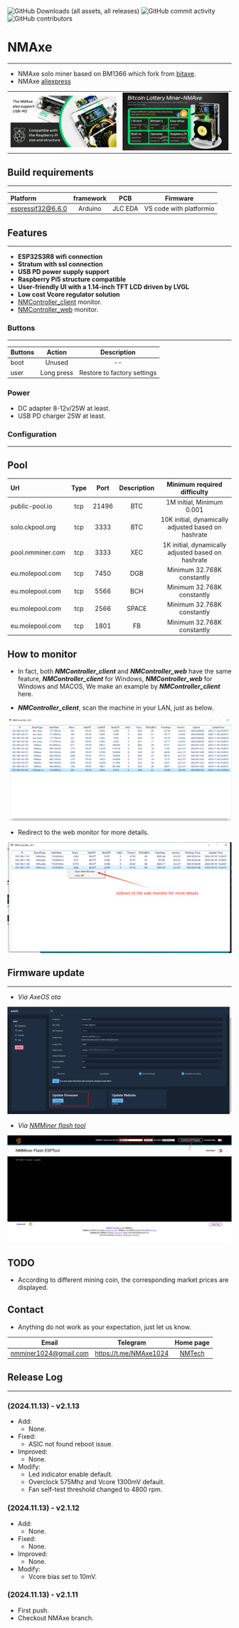 
![GitHub Downloads (all assets, all releases)](https://img.shields.io/github/downloads/NMminer1024/ESP-Miner-NMAxe/total)
![GitHub commit activity](https://img.shields.io/github/commit-activity/t/NMminer1024/ESP-Miner-NMAxe)
![GitHub contributors](https://img.shields.io/github/contributors/NMminer1024/ESP-Miner-NMAxe)

# NMAxe
***
- NMAxe solo miner based on BM1366 which fork from [bitaxe](https://github.com/skot/bitaxe).
- NMAxe [aliexpress](https://www.aliexpress.com/item/1005008053561633.html)
<div align="center">
  <table width="100%">
    <tr>
      <td width="50%" align="center"><img src="image/nmaxe-1.jpg" alt="nmaxe-1"></td>
      <td width="50%" align="center"><img src="image/nmaxe-2.jpg" alt="nmaxe-2"></td>
    </tr>
  </table>
</div>

## Build requirements
***
| Platform           | framework  | PCB     | Firmware                     |
| :---------------   | :---------:|:-------:|:----------------------------:|
|espressif32@6.6.0   |    Arduino |JLC EDA  | VS code with platformio      |


## Features
***
- **ESP32S3R8 wifi connection**
- **Stratum with ssl connection**
- **USB PD power supply support**
- **Raspberry Pi5 structure compatible**
- **User-friendly UI with a 1.14-inch TFT LCD driven by LVGL**
- **Low cost Vcore regulator solution**
- [NMController_client](https://github.com/NMminer1024/NMController_client) monitor.
- [NMController_web](https://github.com/NMminer1024/NMController_web) monitor.


### Buttons
***
| Buttons           | Action             | Description             |
| :---------------  | :-----------------:|:-----------------:      |
|boot               |    Unused          |        --               |
|user               |    Long press      |  Restore to factory settings  |

### Power 
- DC adapter 8-12v/25W at least.
- USB PD charger 25W at least. 



### Configuration
***
## Pool
| Url               | Type               | Port               | Description       | Minimum required difficulty|
| :---------------  | :-----------------:| :-----------------:|:-----------------:| :----------------------:   |
|public-pool.io     | tcp                |    21496           |        BTC        | 1M initial, Minimum 0.001  |
|solo.ckpool.org    | tcp                |    3333            |        BTC        | 10K initial, dynamically adjusted based on hashrate|
|pool.nmminer.com   | tcp                |    3333            |        XEC        | 1K initial, dynamically adjusted based on hashrate |
|eu.molepool.com    | tcp                |    7450            |        DGB        | Minimum 32.768K constantly         |
|eu.molepool.com    | tcp                |    5566            |        BCH        | Minimum 32.768K constantly         |
|eu.molepool.com    | tcp                |    2566            |        SPACE      | Minimum 32.768K constantly         |
|eu.molepool.com    | tcp                |    1801            |        FB         | Minimum 32.768K constantly         |


## How to monitor
- In fact, both ***NMController_client*** and ***NMController_web*** have the same feature, ***NMController_client*** for Windows, ***NMController_web*** for Windows and MACOS, We make an example by ***NMController_client*** here.

- ***NMController_client***, scan the machine in your LAN, just as below.

<div align="center">
  <img src="image/nmcontroller-home.jpg" alt="nmcontroller-home">
</div>

- Redirect to the web monitor for more details. 

<div align="center">
  <img src="image/nmcontroller-details.jpg" alt="nmcontroller-details">
</div>

## Firmware update
***
- *Via AxeOS ota*
<div align="center">
  <img src="image/ota.jpg" alt="ota">
</div>


- *Via [NMMiner flash tool](https://flash.nmminer.com/)*
<div align="center">
  <img src="image/nm-flash-tool.jpg" alt="nm-flash-tool">
</div>

## TODO
- According to different mining coin, the corresponding market prices are displayed.


## Contact
- Anything do not work as your expectation, just let us know.

| Email                   |  Telegram                       | Home page           |
| :-----------------:     |  :-----------------:            |:-----------------:  |
|nmminer1024@gmail.com    |  https://t.me/NMAxe1024         |[NMTech](https://www.nmminer.com/) |



## Release Log
***
### (2024.11.13) - v2.1.13
- Add:
  - None.
- Fixed:
  - ASIC not found reboot issue.
- Improved:
  - None.
- Modify:
  - Led indicator enable default.
  - Overclock 575Mhz and Vcore 1300mV default.
  - Fan self-test threshold changed to 4800 rpm.

### (2024.11.13) - v2.1.12
- Add:
  - None.
- Fixed:
  - None.
- Improved:
  - None.
- Modify:
  - Vcore bias set to 10mV.

### (2024.11.13) - v2.1.11
- First push.
- Checkout NMAxe branch.

